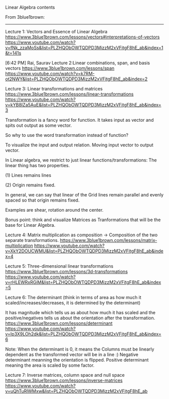 Linear Algebra contents

From 3blue1brown:
*****************
Lecture 1: Vectors and Essence of Linear Algebra
https://www.3blue1brown.com/lessons/vectors#interpretations-of-vectors
https://www.youtube.com/watch?v=fNk_zzaMoSs&list=PLZHQObOWTQDPD3MizzM2xVFitgF8hE_ab&index=1&t=141s

[6:42 PM] Rai, Saurav
Lecture 2:Linear combinations, span, and basis vectors
https://www.3blue1brown.com/lessons/span
https://www.youtube.com/watch?v=k7RM-ot2NWY&list=PLZHQObOWTQDPD3MizzM2xVFitgF8hE_ab&index=2
 
 
Lecture 3: Linear transformations and matrices
https://www.3blue1brown.com/lessons/linear-transformations
https://www.youtube.com/watch?v=kYB8IZa5AuE&list=PLZHQObOWTQDPD3MizzM2xVFitgF8hE_ab&index=3
 
Transformation is a fancy word for function. It takes input as vector and spits out output as some vector. 

So why to use the word transformation instead of function? 

To visualize the input and output relation. Moving input vector to output vector.
 
In Linear algebra, we restrict to just linear functions/transformations: The linear thing has two properties. 

(1) Lines remains lines 

(2) Origin remains fixed. 

In general, we can say that linear of the Grid lines remain parallel and evenly spaced so that origin remains fixed. 

Examples are shear, rotation around the center. 

Bonus point: think and visualize Matrices as Tranformations that will be the base for Linear Algebra.
 
Lecture 4: Matrix multiplication as composition -> Composition of the two separate transformations. 
https://www.3blue1brown.com/lessons/matrix-multiplication
https://www.youtube.com/watch?v=XkY2DOUCWMU&list=PLZHQObOWTQDPD3MizzM2xVFitgF8hE_ab&index=4
 
Lecture 5: Three-dimensional linear transformations
https://www.3blue1brown.com/lessons/3d-transformations
https://www.youtube.com/watch?v=rHLEWRxRGiM&list=PLZHQObOWTQDPD3MizzM2xVFitgF8hE_ab&index=5
 
Lecture 6: The determinant (think in terms of area as how much it scaled/increases/decreases, it is determined by the determinant)

It has magnitude which tells us as about how much it has scaled and the positive/negatives tells us about the orientation after the transformation. 
https://www.3blue1brown.com/lessons/determinant
https://www.youtube.com/watch?v=Ip3X9LOh2dk&list=PLZHQObOWTQDPD3MizzM2xVFitgF8hE_ab&index=6
 
Note: When the determinant is 0, it means the Columns must be linearly dependent as the transformed vector will be in a line :)
      Negative determinant meanning the orientation is flipped. 
      Positive determinant meaning the area is scaled by some factor.
 
Lecture 7: Inverse matrices, column space and null space
https://www.3blue1brown.com/lessons/inverse-matrices
https://www.youtube.com/watch?v=uQhTuRlWMxw&list=PLZHQObOWTQDPD3MizzM2xVFitgF8hE_ab

